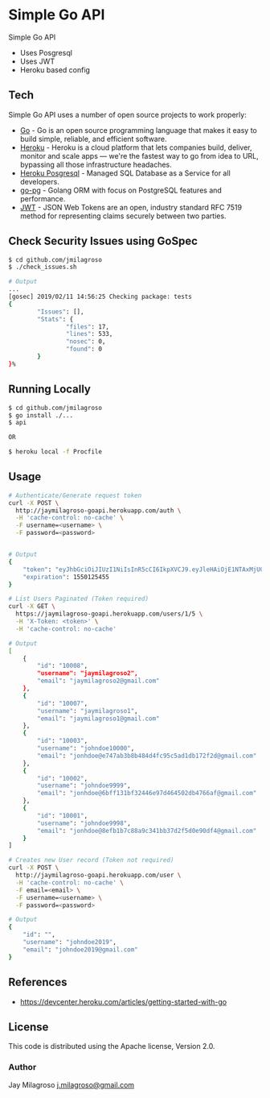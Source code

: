 # Simple Go API

Simple Go API

  - Uses Posgresql
  - Uses JWT
  - Heroku based config

## Tech

Simple Go API uses a number of open source projects to work properly:

* [Go](https://golang.org/) - Go is an open source programming language that makes it easy to build simple, reliable, and efficient software. 
* [Heroku](https://devcenter.heroku.com/articles/getting-started-with-go) - Heroku is a cloud platform that lets companies build, deliver, monitor and scale apps — we're the fastest way to go from idea to URL, bypassing all those infrastructure headaches.
* [Heroku Posgresql](https://www.heroku.com/postgres) - Managed SQL Database as a Service for all developers.
* [go-pg](https://github.com/go-pg/pg) - Golang ORM with focus on PostgreSQL features and performance.
* [JWT](https://jwt.io/) - JSON Web Tokens are an open, industry standard RFC 7519 method for representing claims securely between two parties.

## Check Security Issues using GoSpec
```sh
$ cd github.com/jmilagroso
$ ./check_issues.sh

# Output
...
[gosec] 2019/02/11 14:56:25 Checking package: tests
{
        "Issues": [],
        "Stats": {
                "files": 17,
                "lines": 533,
                "nosec": 0,
                "found": 0
        }
}%
```

## Running Locally
```sh
$ cd github.com/jmilagroso
$ go install ./...
$ api

OR

$ heroku local -f Procfile
```

## Usage
```sh
# Authenticate/Generate request token
curl -X POST \
  http://jaymilagroso-goapi.herokuapp.com/auth \
  -H 'cache-control: no-cache' \
  -F username=<username> \
  -F password=<password>


# Output
{
    "token": "eyJhbGciOiJIUzI1NiIsInR5cCI6IkpXVCJ9.eyJleHAiOjE1NTAxMjU0NTUsImlhdCI6MTU0OTg2NjI1NSwic3ViIjoiMTAwMDgifQ.XsH7pA1O8nDlD3yllFk19_eN6DWkLhV5X2xHbRSn0Ks",
    "expiration": 1550125455
}
```


```sh
# List Users Paginated (Token required)
curl -X GET \
  https://jaymilagroso-goapi.herokuapp.com/users/1/5 \
  -H 'X-Token: <token>' \
  -H 'cache-control: no-cache'

# Output
[
    {
        "id": "10008",
        "username": "jaymilagroso2",
        "email": "jaymilagroso2@gmail.com"
    },
    {
        "id": "10007",
        "username": "jaymilagroso1",
        "email": "jaymilagroso1@gmail.com"
    },
    {
        "id": "10003",
        "username": "johndoe10000",
        "email": "jonhdoe@e747ab3b8b484d4fc95c5ad1db172f2d@gmail.com"
    },
    {
        "id": "10002",
        "username": "johndoe9999",
        "email": "jonhdoe@6bff131bf32446e97d464502db4766af@gmail.com"
    },
    {
        "id": "10001",
        "username": "johndoe9998",
        "email": "jonhdoe@8efb1b7c88a9c341bb37d2f5d0e90df4@gmail.com"
    }
]
```

```sh
# Creates new User record (Token not required)
curl -X POST \
  http://jaymilagroso-goapi.herokuapp.com/user \
  -H 'cache-control: no-cache' \
  -F email=<email> \
  -F username=<username> \
  -F password=<password>

# Output
{
    "id": "",
    "username": "johndoe2019",
    "email": "johndoe2019@gmail.com"
}
```

## References
- https://devcenter.heroku.com/articles/getting-started-with-go


## License
This code is distributed using the Apache license, Version 2.0.

### Author
Jay Milagroso <j.milagroso@gmail.com>